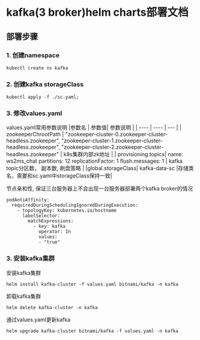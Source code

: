 # kafka(3 broker)helm charts部署文档
## 部署步骤
### 1. 创建namespace
```
kubectl create ns kafka
```
### 2. 创建kafka storageClass
```
kubectl apply -f ./sc.yaml;
```

### 3. 修改values.yaml
values.yaml常用参数说明
|参数名   | 参数值|  参数说明    |
|  ----  | ----  | --- |
| zookeeperChrootPath | "zookeeper-cluster-0.zookeeper-cluster-headless.zookeeper", "zookeeper-cluster-1.zookeeper-cluster-headless.zookeeper", "zookeeper-cluster-2.zookeeper-cluster-headless.zookeeper" | k8s集群内部zk地址 |
| provisioning.topics|  name: ws2ms_chat partitions: 12 replicationFactor: 1 flush.messages: 1 | kafka topic分区数， 副本数, 刷盘策略 |
|global.storageClass| kafka-data-sc |存储类名，需要和sc.yaml中storageClass保持一致|


节点亲和性, 保证三台服务器上不会出现一台服务器部署两个kafka broker的情况
```
podAntiAffinity:
  requiredDuringSchedulingIgnoredDuringExecution:
    - topologyKey: kubernetes.io/hostname
      labelSelector:
        matchExpressions: 
          - key: kafka
            operator: In 
            values: 
            - "true"
```

### 3. 安装kafka集群
安装kafka集群
```
helm install kafka-cluster -f values.yaml bitnami/kafka -n kafka
```

卸载kafka集群
```
helm delete kafka-cluster -n kafka
```

通过values.yaml更新kafka
```
helm upgrade kafka-cluster bitnami/kafka -f values.yaml -n kafka
```